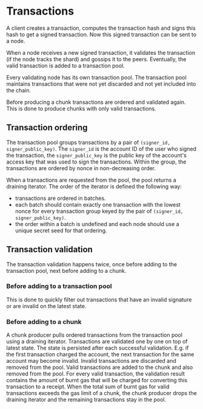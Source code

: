 # Transactions

A client creates a transaction, computes the transaction hash and signs this hash to get a signed transaction.
Now this signed transaction can be sent to a node.

When a node receives a new signed transaction, it validates the transaction (if the node tracks the shard) and gossips it to the peers. Eventually, the valid transaction is added to a transaction pool.

Every validating node has its own transaction pool. The transaction pool maintains transactions that were not yet discarded and not yet included into the chain.

Before producing a chunk transactions are ordered and validated again. This is done to produce chunks with only valid transactions.

## Transaction ordering

The transaction pool groups transactions by a pair of `(signer_id, signer_public_key)`. The `signer_id` is the account ID of the user who signed the transaction, the `signer_public_key` is the public key of the account's access key that was used to sign the transactions. 
Within the group, the transactions are ordered by nonce in non-decreasing order.

When a transactions are requested from the pool, the pool returns a draining iterator. The order of the iterator is defined the following way:
- transactions are ordered in batches.
- each batch should contain exactly one transaction with the lowest nonce for every transaction group keyed by the pair of `(signer_id, signer_public_key)`.
- the order within a batch is undefined and each node should use a unique secret seed for that ordering.

## Transaction validation

The transaction validation happens twice, once before adding to the transaction pool, next before adding to a chunk.

### Before adding to a transaction pool

This is done to quickly filter out transactions that have an invalid signature or are invalid on the latest state.

### Before adding to a chunk
 
A chunk producer pulls ordered transactions from the transaction pool using a draining iterator. Transactions are validated
one by one on top of latest state. The state is persisted after each successful validation. E.g. if the first transaction charged the account, the next transaction for the same account may become invalid.
Invalid transactions are discarded and removed from the pool. Valid transactions are added to the chunk and also removed from the pool.
For every valid transaction, the validation result contains the amount of burnt gas that will be charged for converting this
transaction to a receipt. When the total sum of burnt gas for valid transactions exceeds the gas limit of a chunk, the chunk 
producer drops the draining iterator and the remaining transactions stay in the pool.

